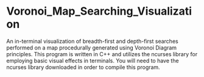 # Voronoi_Map_Searching_Visualization
An in-terminal visualization of breadth-first and depth-first searches performed on a map procedurally generated using Voronoi Diagram principles.
This program is written in C++ and utilizes the ncurses library for employing basic visual effects in terminals.
You will need to have the ncurses library downloaded in order to compile this program.

